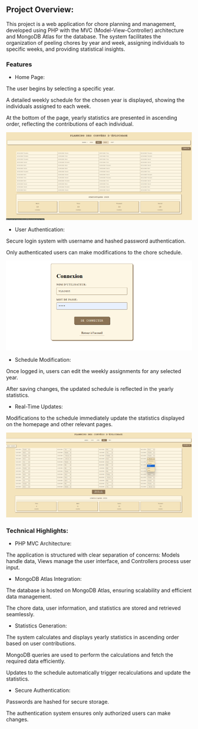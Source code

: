 ## Project Overview:

This project is a web application for chore planning and management, developed using PHP with the MVC (Model-View-Controller) architecture and MongoDB Atlas for the database. The system facilitates the organization of peeling chores by year and week, assigning individuals to specific weeks, and providing statistical insights.



### Features

- Home Page:

The user begins by selecting a specific year.

A detailed weekly schedule for the chosen year is displayed, showing the individuals assigned to each week.

At the bottom of the page, yearly statistics are presented in ascending order, reflecting the contributions of each individual.

![home](https://raw.githubusercontent.com/SMaitriya/Portfolio/main/public/images/potato.php/home.png)


- User Authentication:

Secure login system with username and hashed password authentication.

Only authenticated users can make modifications to the chore schedule.


![connec](https://raw.githubusercontent.com/SMaitriya/Portfolio/main/public/images/potato.php/connexion.png)


- Schedule Modification:

Once logged in, users can edit the weekly assignments for any selected year.

After saving changes, the updated schedule is reflected in the yearly statistics.

- Real-Time Updates:

Modifications to the schedule immediately update the statistics displayed on the homepage and other relevant pages.


![mod](https://raw.githubusercontent.com/SMaitriya/Portfolio/main/public/images/potato.php/modifier.png)


### Technical Highlights:

- PHP MVC Architecture:

The application is structured with clear separation of concerns: Models handle data, Views manage the user interface, and Controllers process user input.

- MongoDB Atlas Integration:

The database is hosted on MongoDB Atlas, ensuring scalability and efficient data management.

The chore data, user information, and statistics are stored and retrieved seamlessly.

- Statistics Generation:

The system calculates and displays yearly statistics in ascending order based on user contributions.

MongoDB queries are used to perform the calculations and fetch the required data efficiently.

Updates to the schedule automatically trigger recalculations and update the statistics.

- Secure Authentication:

Passwords are hashed for secure storage.

The authentication system ensures only authorized users can make changes.


